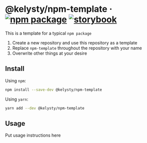 # @kelysty/npm-template &middot; [![npm package](https://img.shields.io/npm/v/@kelysty/npm-template)](https://www.npmjs.com/package/@kelysty/npm-template) [![storybook](https://img.shields.io/badge/Storybook-deployed-ff4685)](https://preview.kelysty.com/npm-template/)

This is a template for a typical `npm package`

1. Create a new repository and use this repository as a template
2. Replace `npm-template` throughout the repository with your name
3. Overwrite other things at your desire

## Install

Using `npm`:

```bash
npm install --save-dev @kelysty/npm-template
```

Using `yarn`:

```bash
yarn add --dev @kelysty/npm-template
```

## Usage

Put usage instructions here
